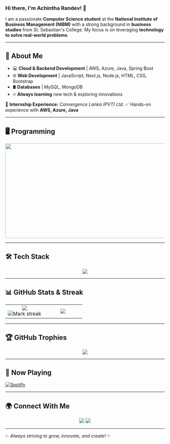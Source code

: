 ### Hi there, I'm Achintha Randev! 👋

I am a passionate **Computer Science student** at the **National Institute of Business Management (NIBM)** with a strong background in **business studies** from St. Sebastian's College. My focus is on leveraging **technology to solve real-world problems**.

---

## 🚀 About Me
- 💻 **Cloud & Backend Development** | AWS, Azure, Java, Spring Boot
- 🌐 **Web Development** | JavaScript, Next.js, Node.js, HTML, CSS, Bootstrap
- 🛢 **Databases** | MySQL, MongoDB
- 🔥 **Always learning** new tech & exploring innovations

📌 **Internship Experience:** *Convergence Lanka (PVT) Ltd.*
✅ Hands-on experience with **AWS, Azure, Java**

---

## 🖥️ Programming 
<p align="center">
  <img src="https://media.giphy.com/media/qgQUggAC3Pfv687qPC/giphy.gif" width="600" height="300" />
</p>

---

## 🛠 Tech Stack
<p align="center">
  <img src="https://skillicons.dev/icons?i=java,js,html,css,bootstrap,nextjs,nodejs,spring,mongodb,mysql,python,aws,gcp" />
</p>

---

## 📊 GitHub Stats & Streak
<table><tbody><tr border="none">
<td width="50%" align="center">
<img align="center" src="https://github-readme-stats.vercel.app/api?username=brandonc123&theme=radical&show_icons=true&count_private=true">
<br>
<img alt="Mark streak" src="https://github-readme-streak-stats.herokuapp.com/?user=brandonc123&theme=radical">
</td>
<td width="50%" align="center">
<img align="center" src="https://github-readme-stats.vercel.app/api/top-langs/?username=brandonc123&theme=radical&langs_count=6">
</td>
</tr></tbody></table>

---

## 🏆 GitHub Trophies
<p align="center">
  <img src="https://github-profile-trophy.vercel.app/?username=brandonc123&theme=radical&margin-w=15&no-bg=true" />
</p>

---

## 🎵 Now Playing
[![Spotify](https://novatorem-ten-nu.vercel.app/api/spotify)](https://open.spotify.com/user/your_spotify_id)

---

## 🌍 Connect With Me
<p align="center">
<a href="www.linkedin.com/in/achintha-randev-895b4b218" target="_blank"><img src="https://img.shields.io/badge/LinkedIn-0A66C2?logo=linkedin&logoColor=fff"/></a>
<a href="mailto:achintharandev@outlook.com" target="_blank"><img src="https://img.shields.io/badge/Email-D14836?logo=gmail&logoColor=white"/></a>
</p>

---

✨ *Always striving to grow, innovate, and create!* ✨
